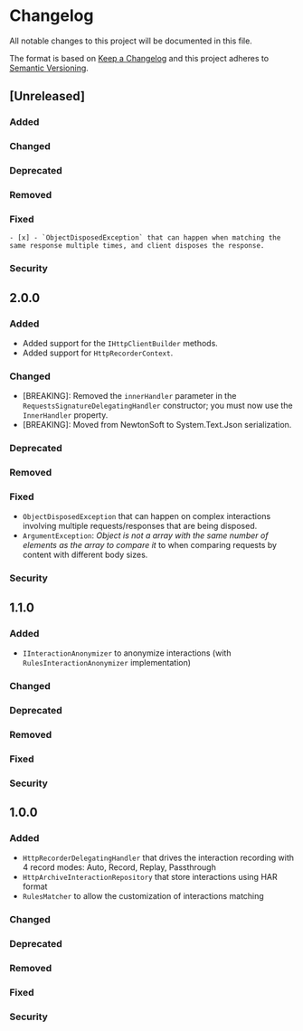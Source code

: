# Changelog
All notable changes to this project will be documented in this file.

The format is based on [Keep a Changelog](http://keepachangelog.com/en/1.0.0/)
and this project adheres to [Semantic Versioning](http://semver.org/spec/v2.0.0.html).

## [Unreleased]

### Added

### Changed

### Deprecated

### Removed

### Fixed
    - [x] - `ObjectDisposedException` that can happen when matching the same response multiple times, and client disposes the response.

### Security

## 2.0.0

### Added

- Added support for the `IHttpClientBuilder` methods.
- Added support for `HttpRecorderContext`.

### Changed

- [BREAKING]: Removed the `innerHandler` parameter in the `RequestsSignatureDelegatingHandler` constructor; you must now use the `InnerHandler` property.
- [BREAKING]: Moved from NewtonSoft to System.Text.Json serialization.

### Deprecated

### Removed

### Fixed

- `ObjectDisposedException` that can happen on complex interactions involving multiple requests/responses that are being disposed.
- `ArgumentException`: *Object is not a array with the same number of elements as the array to compare it* to when comparing requests by content with different body sizes.

### Security

## 1.1.0

### Added

- `IInteractionAnonymizer` to anonymize interactions (with `RulesInteractionAnonymizer` implementation)

### Changed

### Deprecated

### Removed

### Fixed

### Security

## 1.0.0

### Added

- `HttpRecorderDelegatingHandler` that drives the interaction recording with 4 record modes: Auto, Record, Replay, Passthrough
- `HttpArchiveInteractionRepository` that store interactions using HAR format
- `RulesMatcher` to allow the customization of interactions matching

### Changed

### Deprecated

### Removed

### Fixed

### Security
